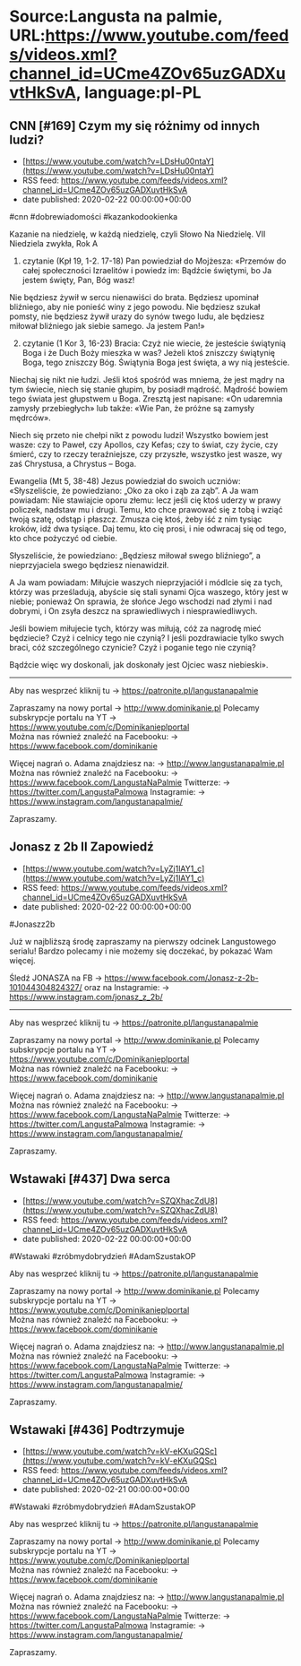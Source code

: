 # Source:Langusta na palmie, URL:https://www.youtube.com/feeds/videos.xml?channel_id=UCme4ZOv65uzGADXuvtHkSvA, language:pl-PL

## CNN [#169] Czym my się różnimy od innych ludzi?
 - [https://www.youtube.com/watch?v=LDsHu00ntaY](https://www.youtube.com/watch?v=LDsHu00ntaY)
 - RSS feed: https://www.youtube.com/feeds/videos.xml?channel_id=UCme4ZOv65uzGADXuvtHkSvA
 - date published: 2020-02-22 00:00:00+00:00

#cnn #dobrewiadomości #kazankodookienka

Kazanie na niedzielę, w każdą niedzielę, czyli Słowo Na Niedzielę. 
VII Niedziela zwykła, Rok A

1. czytanie (Kpł 19, 1-2. 17-18)
Pan powiedział do Mojżesza: «Przemów do całej społeczności Izraelitów i powiedz im: Bądźcie świętymi, bo Ja jestem święty, Pan, Bóg wasz!

Nie będziesz żywił w sercu nienawiści do brata. Będziesz upominał bliźniego, aby nie ponieść winy z jego powodu. Nie będziesz szukał pomsty, nie będziesz żywił urazy do synów twego ludu, ale będziesz miłował bliźniego jak siebie samego. Ja jestem Pan!»

2. czytanie (1 Kor 3, 16-23)
Bracia: Czyż nie wiecie, że jesteście świątynią Boga i że Duch Boży mieszka w was? Jeżeli ktoś zniszczy świątynię Boga, tego zniszczy Bóg. Świątynia Boga jest święta, a wy nią jesteście.

Niechaj się nikt nie łudzi. Jeśli ktoś spośród was mniema, że jest mądry na tym świecie, niech się stanie głupim, by posiadł mądrość. Mądrość bowiem tego świata jest głupstwem u Boga. Zresztą jest napisane: «On udaremnia zamysły przebiegłych» lub także: «Wie Pan, że próżne są zamysły mędrców».

Niech się przeto nie chełpi nikt z powodu ludzi! Wszystko bowiem jest wasze: czy to Paweł, czy Apollos, czy Kefas; czy to świat, czy życie, czy śmierć, czy to rzeczy teraźniejsze, czy przyszłe, wszystko jest wasze, wy zaś Chrystusa, a Chrystus – Boga.

Ewangelia (Mt 5, 38-48)
Jezus powiedział do swoich uczniów:
«Słyszeliście, że powiedziano: „Oko za oko i ząb za ząb”. A Ja wam powiadam: Nie stawiajcie oporu złemu: lecz jeśli cię ktoś uderzy w prawy policzek, nadstaw mu i drugi. Temu, kto chce prawować się z tobą i wziąć twoją szatę, odstąp i płaszcz. Zmusza cię ktoś, żeby iść z nim tysiąc kroków, idź dwa tysiące. Daj temu, kto cię prosi, i nie odwracaj się od tego, kto chce pożyczyć od ciebie.

Słyszeliście, że powiedziano: „Będziesz miłował swego bliźniego”, a nieprzyjaciela swego będziesz nienawidził.

A Ja wam powiadam: Miłujcie waszych nieprzyjaciół i módlcie się za tych, którzy was prześladują, abyście się stali synami Ojca waszego, który jest w niebie; ponieważ On sprawia, że słońce Jego wschodzi nad złymi i nad dobrymi, i On zsyła deszcz na sprawiedliwych i niesprawiedliwych.

Jeśli bowiem miłujecie tych, którzy was miłują, cóż za nagrodę mieć będziecie? Czyż i celnicy tego nie czynią? I jeśli pozdrawiacie tylko swych braci, cóż szczególnego czynicie? Czyż i poganie tego nie czynią?

Bądźcie więc wy doskonali, jak doskonały jest Ojciec wasz niebieski».

________________________________________

Aby nas wesprzeć kliknij tu → https://patronite.pl/langustanapalmie

Zapraszamy na nowy portal 
→ http://www.dominikanie.pl
Polecamy subskrypcje portalu na YT
→ https://www.youtube.com/c/Dominikanieplportal  
Można nas również znaleźć na Facebooku: 
→ https://www.facebook.com/dominikanie

Więcej nagrań o. Adama znajdziesz na: 
→ http://www.langustanapalmie.pl
Można nas również znaleźć na Facebooku: 
→ https://www.facebook.com/LangustaNaPalmie
Twitterze: 
→ https://twitter.com/LangustaPalmowa
Instagramie: 
→ https://www.instagram.com/langustanapalmie/

Zapraszamy.

## Jonasz z 2b II Zapowiedź
 - [https://www.youtube.com/watch?v=LyZj1lAY1_c](https://www.youtube.com/watch?v=LyZj1lAY1_c)
 - RSS feed: https://www.youtube.com/feeds/videos.xml?channel_id=UCme4ZOv65uzGADXuvtHkSvA
 - date published: 2020-02-22 00:00:00+00:00

#Jonaszz2b 

Już w najbliższą środę zapraszamy na pierwszy odcinek Langustowego serialu!
Bardzo polecamy i nie możemy się doczekać, by pokazać Wam więcej.

Śledź JONASZA na FB 
→ https://www.facebook.com/Jonasz-z-2b-101044304824327/ 
oraz na Instagramie: 
→ https://www.instagram.com/jonasz_z_2b/
________________________________________

Aby nas wesprzeć kliknij tu → https://patronite.pl/langustanapalmie

Zapraszamy na nowy portal 
→ http://www.dominikanie.pl
Polecamy subskrypcje portalu na YT
→ https://www.youtube.com/c/Dominikanieplportal  
Można nas również znaleźć na Facebooku: 
→ https://www.facebook.com/dominikanie

Więcej nagrań o. Adama znajdziesz na: 
→ http://www.langustanapalmie.pl
Można nas również znaleźć na Facebooku: 
→ https://www.facebook.com/LangustaNaPalmie
Twitterze: 
→ https://twitter.com/LangustaPalmowa
Instagramie: 
→ https://www.instagram.com/langustanapalmie/

Zapraszamy.

## Wstawaki [#437] Dwa serca
 - [https://www.youtube.com/watch?v=SZQXhacZdU8](https://www.youtube.com/watch?v=SZQXhacZdU8)
 - RSS feed: https://www.youtube.com/feeds/videos.xml?channel_id=UCme4ZOv65uzGADXuvtHkSvA
 - date published: 2020-02-22 00:00:00+00:00

#Wstawaki #zróbmydobrydzień #AdamSzustakOP

Aby nas wesprzeć kliknij tu → https://patronite.pl/langustanapalmie

Zapraszamy na nowy portal 
→ http://www.dominikanie.pl
Polecamy subskrypcje portalu na YT
→ https://www.youtube.com/c/Dominikanieplportal  
Można nas również znaleźć na Facebooku: 
→ https://www.facebook.com/dominikanie

Więcej nagrań o. Adama znajdziesz na: 
→ http://www.langustanapalmie.pl
Można nas również znaleźć na Facebooku: 
→ https://www.facebook.com/LangustaNaPalmie
Twitterze: 
→ https://twitter.com/LangustaPalmowa
Instagramie: 
→ https://www.instagram.com/langustanapalmie/

Zapraszamy.

## Wstawaki [#436] Podtrzymuje
 - [https://www.youtube.com/watch?v=kV-eKXuGQSc](https://www.youtube.com/watch?v=kV-eKXuGQSc)
 - RSS feed: https://www.youtube.com/feeds/videos.xml?channel_id=UCme4ZOv65uzGADXuvtHkSvA
 - date published: 2020-02-21 00:00:00+00:00

#Wstawaki #zróbmydobrydzień #AdamSzustakOP

Aby nas wesprzeć kliknij tu → https://patronite.pl/langustanapalmie

Zapraszamy na nowy portal 
→ http://www.dominikanie.pl
Polecamy subskrypcje portalu na YT
→ https://www.youtube.com/c/Dominikanieplportal  
Można nas również znaleźć na Facebooku: 
→ https://www.facebook.com/dominikanie

Więcej nagrań o. Adama znajdziesz na: 
→ http://www.langustanapalmie.pl
Można nas również znaleźć na Facebooku: 
→ https://www.facebook.com/LangustaNaPalmie
Twitterze: 
→ https://twitter.com/LangustaPalmowa
Instagramie: 
→ https://www.instagram.com/langustanapalmie/

Zapraszamy.

